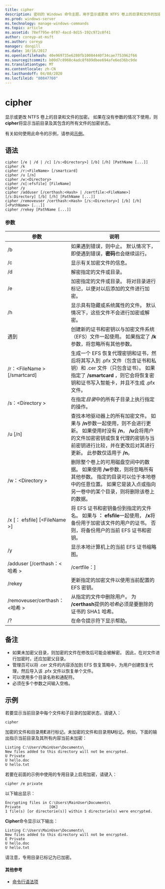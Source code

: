 ```yaml
---
title: cipher
description: 密码的 Windows 命令主题，用于显示或更改 NTFS 卷上的目录和文件的加密。
ms.prod: windows-server
ms.technology: manage-windows-commands
ms.topic: article
ms.assetid: 78ef795e-0f87-4acd-8d15-192c972c0f41
author: coreyp-at-msft
ms.author: coreyp
manager: dongill
ms.date: 10/16/2017
ms.openlocfilehash: 40e969735e6280fb10084440f34cae7753962f66
ms.sourcegitcommit: b00d7c8968c4adc8f699dbee694afe6ed36bc9de
ms.translationtype: MT
ms.contentlocale: zh-CN
ms.lasthandoff: 04/08/2020
ms.locfileid: "80847760"
---
```

# <a name="cipher"></a>cipher

显示或更改 NTFS 卷上的目录和文件的加密。 如果在没有参数的情况下使用，则**cipher**将显示当前目录及其包含的所有文件的加密状态。

有关如何使用此命令的示例，请参阅[示例](#BKMK_examples)。

## <a name="syntax"></a>语法

```
cipher [/e | /d | /c] [/s:<Directory>] [/b] [/h] [PathName [...]]
cipher /k
cipher /r:<FileName> [/smartcard]
cipher /u [/n]
cipher /w:<Directory>
cipher /x[:efsfile] [FileName]
cipher /y
cipher /adduser [/certhash:<Hash> | /certfile:<FileName>] [/s:Directory] [/b] [/h] [PathName [...]]
cipher /removeuser /certhash:<Hash> [/s:<Directory>] [/b] [/h] [<PathName> [...]]
cipher /rekey [PathName [...]]
```

### <a name="parameters"></a>参数

|          参数           |                                                                                                                                                   说明                                                                                                                                                    |
|-------------------------------|------------------------------------------------------------------------------------------------------------------------------------------------------------------------------------------------------------------------------------------------------------------------------------------------------------------|
|              /b               |                                                                                                    如果遇到错误，则中止。 默认情况下，即使遇到错误，**密码**也会继续运行。                                                                                                    |
|              /c               |                                                                                                                                   显示有关加密文件的信息。                                                                                                                                    |
|              /d               |                                                                                                                                   解密指定的文件或目录。                                                                                                                                   |
|              /e               |                                                                                          加密指定的文件或目录。 将对目录进行标记，以便对以后添加的文件进行加密。                                                                                           |
|              /h               |                                                                                                     显示具有隐藏或系统属性的文件。 默认情况下，这些文件不会进行加密或解密。                                                                                                     |
|              遇到               |                                                                            创建新的证书和密钥以与加密文件系统（EFS）文件一起使用。 如果指定了 **/k**参数，将忽略所有其他参数。                                                                            |
|  /r：\<FileName > [/smartcard]  |   生成一个 EFS 恢复代理密钥和证书，然后将其写入到 .pfx 文件（包含证书和私钥）和 .cer 文件（只包含证书）。 如果指定了 **/smartcard** ，则它会将恢复密钥和证书写入智能卡，并且不生成 .pfx 文件。   |
|        /s：\<Directory >        |                                                                                                               在指定*目录*中的所有子目录上执行指定的操作。                                                                                                               |
|            /u [/n]            |  查找本地驱动器上的所有加密文件。 如果与 **/n**参数一起使用，则不会进行更新。 如果使用时没有 **/n**， **/u**会将用户的文件加密密钥或恢复代理的密钥与当前密钥进行比较，并在更改后对其进行更新。 此参数仅适用于 **/n**。  |
|        /w：\<Directory >        | 删除整个卷上的可用磁盘空间中的数据。 如果使用 **/w**参数，则将忽略所有其他参数。 指定的目录可以位于本地卷中的任意位置。 如果它是装入点或指向另一卷中的某个目录，则将删除该卷上的数据。 |
|  /x [： efsfile] [\<FileName >]   |                                 将 EFS 证书和密钥备份到指定的文件名。 如果与 **： efsfile**一起使用， **/x**将备份用于加密该文件的用户的证书。 否则，将备份用户的当前 EFS 证书和密钥。                                 |
|              /y               |                                                                                                                      显示本地计算机上的当前 EFS 证书缩略图。                                                                                                                      |
|  /adduser [/certhash：\<哈希 >  |                                                                                                                                              /certfile：<FileName>]                                                                                                                                               |
|            /rekey             |                                                                                                                 更新指定的加密文件以使用当前配置的 EFS 密钥。                                                                                                                 |
| /removeuser/certhash：\<哈希 > |                                                                                       从指定的文件中删除用户。 为 **/certhash**提供的*哈希*必须是要删除的证书的 SHA1 哈希。                                                                                       |
|              /?               |                                                                                                                                       在命令提示符下显示帮助。                                                                                                                                       |

## <a name="remarks"></a>备注

-   如果未加密父目录，则加密的文件在修改后可能会被解密。 因此，在对文件进行加密时，还应加密父目录。
-   管理员可以将 .cer 文件的内容添加到 EFS 恢复策略中，为用户创建恢复代理，然后导入该 .pfx 文件以恢复单个文件。
-   可以使用多个目录名称和通配符。
-   必须在多个参数之间输入空格。

## <a name="examples"></a><a name=BKMK_examples></a>示例

若要显示当前目录中每个文件和子目录的加密状态，请键入：
```
cipher
```
加密的文件和目录用**E**进行标记。未加密的文件和目录用**U**标记。例如，下面的输出指示当前目录及其所有内容当前未加密：
```
Listing C:\Users\MainUser\Documents\
New files added to this directory will not be encrypted.
U Private
U hello.doc
U hello.txt
```
若要在前面的示例中使用的专用目录上启用加密，请键入：
```
cipher /e private
```
以下输出显示：
```
Encrypting files in C:\Users\MainUser\Documents\
Private             [OK]
1 file(s) [or directorie(s)] within 1 directorie(s) were encrypted.
```
**Cipher**命令显示以下输出：
```
Listing C:\Users\MainUser\Documents\
New files added to this directory will not be encrypted.
E Private
U hello.doc
U hello.txt
```
请注意，专用目录已标记为已加密。

#### <a name="additional-references"></a>其他参考

- [命令行语法项](command-line-syntax-key.md)